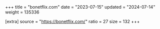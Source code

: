 +++
title = "bonetflix.com"
date = "2023-07-15"
updated = "2024-07-14"
weight = 135336

[extra]
source = "https://bonetflix.com/"
ratio = 27
size = 132
+++
